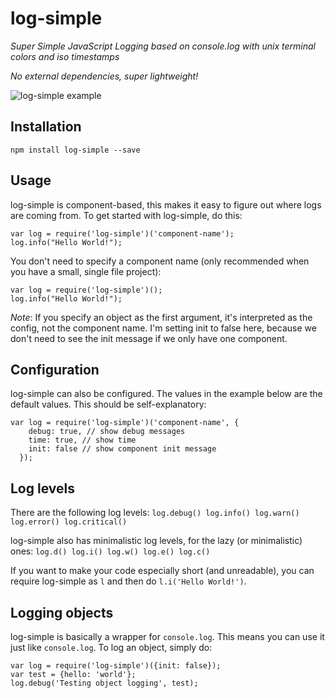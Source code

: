 log-simple
==========

_Super Simple JavaScript Logging based on console.log with unix terminal colors
and iso timestamps_

_No external dependencies, super lightweight!_

![log-simple example](http://i.imgur.com/S6m68K6.png) 


Installation
------------

```
npm install log-simple --save
```


Usage
-----

log-simple is component-based, this makes it easy to figure out where logs are
coming from. To get started with log-simple, do this:
```
var log = require('log-simple')('component-name');
log.info("Hello World!");
```

You don't need to specify a component name (only recommended when you have a
small, single file project):
```
var log = require('log-simple')();
log.info("Hello World!");
```

*Note*: If you specify an object as the first argument, it's interpreted as the
config, not the component name. I'm setting init to false here, because we don't
 need to see the init message if we only have one component.


Configuration
-------------

log-simple can also be configured. The values in the example below are the
default values. This should be self-explanatory:
```
var log = require('log-simple')('component-name', {
    debug: true, // show debug messages
    time: true, // show time
    init: false // show component init message
  });
```


Log levels
----------

There are the following log levels:
`log.debug() log.info() log.warn() log.error() log.critical()`

log-simple also has minimalistic log levels, for the lazy (or minimalistic)
ones:
`log.d() log.i() log.w() log.e() log.c()`

If you want to make your code especially short (and unreadable), you can require
log-simple as `l` and then do `l.i('Hello World!')`.


Logging objects
---------------

log-simple is basically a wrapper for `console.log`. This means you can use it
just like `console.log`. To log an object, simply do:
```
var log = require('log-simple')({init: false});
var test = {hello: 'world'};
log.debug('Testing object logging', test);
```
